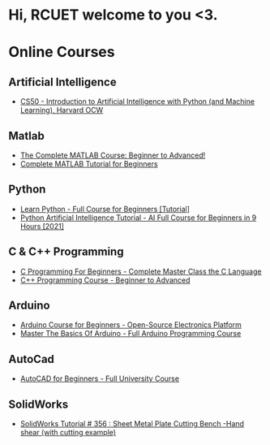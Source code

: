 # Hi, RCUET welcome to you <3.
# Online Courses

## Artificial Intelligence

- [CS50 - Introduction to Artificial Intelligence with Python (and Machine Learning), Harvard OCW](https://cs50.harvard.edu/ai/2020/)

## Matlab
- [The Complete MATLAB Course: Beginner to Advanced!](https://www.youtube.com/watch?v=T_ekAD7U-wU)
- [Complete MATLAB Tutorial for Beginners](https://www.youtube.com/watch?v=qGiKv3-02vw)
## Python
- [Learn Python - Full Course for Beginners [Tutorial]](https://www.youtube.com/watch?v=rfscVS0vtbw)
- [Python Artificial Intelligence Tutorial - AI Full Course for Beginners in 9 Hours [2021]](https://www.youtube.com/watch?v=XIrOM9oP3pA)
## C & C++ Programming
- [C Programming For Beginners - Complete Master Class the C Language](https://www.youtube.com/watch?v=nswLOE4Ey58)
- [C++ Programming Course - Beginner to Advanced](https://www.youtube.com/watch?v=8jLOx1hD3_o)
## Arduino 
- [Arduino Course for Beginners - Open-Source Electronics Platform](https://www.youtube.com/watch?v=zJ-LqeX_fLU)
- [Master The Basics Of Arduino - Full Arduino Programming Course](https://www.youtube.com/watch?v=1R3fqSFCAjM)
## AutoCad
- [AutoCAD for Beginners - Full University Course](https://www.youtube.com/watch?v=VtLXKU1PpRU)
## SolidWorks
- [SolidWorks Tutorial # 356 : Sheet Metal Plate Cutting Bench -Hand shear (with cutting example)](https://www.youtube.com/watch?v=C5nvVqsjo9Q)
